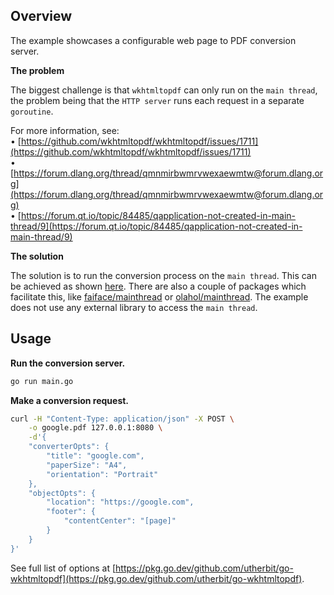 ## Overview

The example showcases a configurable web page to PDF conversion server.

**The problem**

The biggest challenge is that `wkhtmltopdf` can only run on the `main
thread`, the problem being that the `HTTP server` runs each request in
a separate `goroutine`.

For more information, see:  
• [https://github.com/wkhtmltopdf/wkhtmltopdf/issues/1711](https://github.com/wkhtmltopdf/wkhtmltopdf/issues/1711)  
• [https://forum.dlang.org/thread/qmnmirbwmrvwexaewmtw@forum.dlang.org](https://forum.dlang.org/thread/qmnmirbwmrvwexaewmtw@forum.dlang.org)  
• [https://forum.qt.io/topic/84485/qapplication-not-created-in-main-thread/9](https://forum.qt.io/topic/84485/qapplication-not-created-in-main-thread/9)

**The solution**

The solution is to run the conversion process on the `main thread`. This can
be achieved as shown [here](https://github.com/golang/go/wiki/LockOSThread).
There are also a couple of packages which facilitate this, like
[faiface/mainthread](https://github.com/faiface/mainthread) or
[olahol/mainthread](https://github.com/olahol/mainthread). The example does
not use any external library to access the `main thread`.

## Usage

**Run the conversion server.**

```bash
go run main.go
```

**Make a conversion request.**

```bash
curl -H "Content-Type: application/json" -X POST \
    -o google.pdf 127.0.0.1:8080 \
    -d'{
	"converterOpts": {
		"title": "google.com",
		"paperSize": "A4",
		"orientation": "Portrait"
	},
	"objectOpts": {
		"location": "https://google.com",
		"footer": {
			"contentCenter": "[page]"
		}
	}
}'
```

See full list of options at [https://pkg.go.dev/github.com/utherbit/go-wkhtmltopdf](https://pkg.go.dev/github.com/utherbit/go-wkhtmltopdf).
